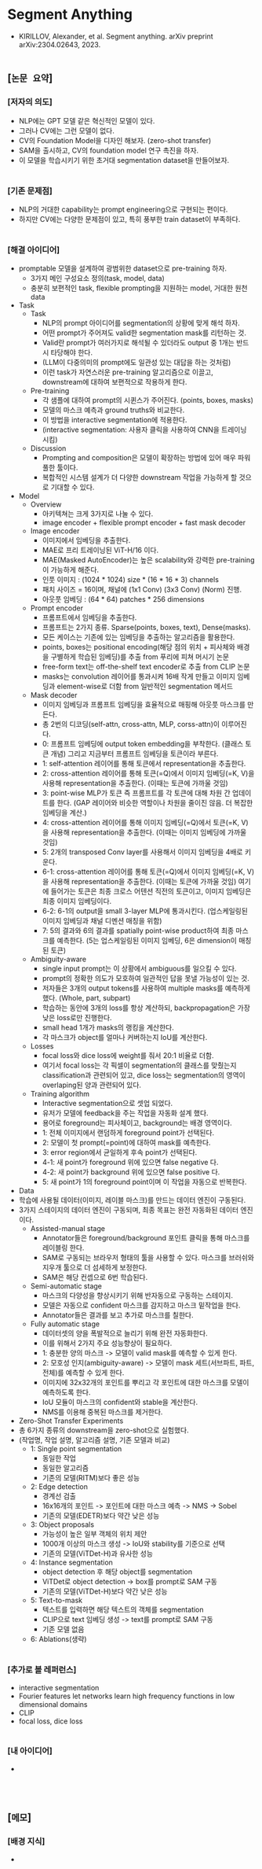 # Segment Anything
* KIRILLOV, Alexander, et al. Segment anything. arXiv preprint arXiv:2304.02643, 2023.
<br><br>

## [`논문 요약`]

### [저자의 의도]
* NLP에는 GPT 모델 같은 혁신적인 모델이 있다.
* 그러나 CV에는 그런 모델이 없다.
* CV의 Foundation Model을 디자인 해보자. (zero-shot transfer)
* SAM을 출시하고, CV의 foundation model 연구 촉진을 하자.
* 이 모델을 학습시키기 위한 초거대 segmentation dataset을 만들어보자.
<br><br>

### [기존 문제점]
* NLP의 거대한 capability는 prompt engineering으로 구현되는 편이다.
* 하지만 CV에는 다양한 문제점이 있고, 특히 풍부한 train dataset이 부족하다.
<br><br>

### [해결 아이디어]
* promptable 모델을 설계하여 광범위한 dataset으로 pre-training 하자.
    * 3가지 메인 구성요소 정의(task, model, data)
    * 충분히 보편적인 task, flexible prompting을 지원하는 model, 거대한 원천 data
* Task
    * Task
        * NLP의 prompt 아이디어를 segmentation의 상황에 맞게 해석 하자.
        * 어떤 prompt가 주어져도 valid한 segmentation mask를 리턴하는 것.
        * Valid란 prompt가 여러가지로 해석될 수 있더라도 output 중 1개는 반드시 타당해야 한다.
        * (LLM이 다중의미의 prompt에도 일관성 있는 대답을 하는 것처럼)
        * 이런 task가 자연스러운 pre-training 알고리즘으로 이끌고, downstream에 대하여 보편적으로 작용하게 한다.
    * Pre-training
        * 각 샘플에 대하여 prompt의 시퀸스가 주어진다. (points, boxes, masks)
        * 모델의 마스크 예측과 ground truths와 비교한다.
        * 이 방법을 interactive segmentation에 적용한다.
        * (interactive segmentation: 사용자 클릭을 사용하여 CNN을 트레이닝 시킴)
    * Discussion
        * Prompting and composition은 모델이 확장하는 방법에 있어 매우 파워풀한 툴이다.
        * 복합적인 시스템 설계가 더 다양한 downstream 작업을 가능하게 할 것으로 기대할 수 있다.
* Model
    * Overview
        * 아키텍쳐는 크게 3가지로 나눌 수 있다.
        * image encoder + flexible prompt encoder + fast mask decoder
    * Image encoder
        * 이미지에서 임베딩을 추출한다.
        * MAE로 프리 트레이닝된 ViT-H/16 이다.
        * MAE(Masked AutoEncoder)는 높은 scalability와 강력한 pre-training이 가능하게 해준다.
        * 인풋 이미지 : (1024 * 1024) size * (16 * 16 * 3) channels
        * 패치 사이즈 = 16이며, 채널에 (1x1 Conv) (3x3 Conv) (Norm) 진행.
        * 아웃풋 임베딩 : (64 * 64) patches * 256 dimensions
    * Prompt encoder
        * 프롬프트에서 임베딩을 추출한다.
        * 프롬프트는 2가지 종류. Sparse(points, boxes, text), Dense(masks).
        * 모든 케이스는 기존에 있는 임베딩을 추출하는 알고리즘을 활용한다.
        * points, boxes는 positional encoding(해당 점의 위치 + 피사체와 배경을 구별하게 학습된 임베딩)를 추출 from 푸리에 피쳐 머시기 논문
        * free-form text는 off-the-shelf text encoder로 추출 from CLIP 논문
        * masks는 convolution 레이어를 통과시켜 16배 작게 만들고 이미지 임베딩과 element-wise로 더함 from 일반적인 segmentation 메서드
    * Mask decoder
        * 이미지 임베딩과 프롬프트 임베딩을 효율적으로 매핑해 아웃풋 마스크를 만든다.
        * 총 2번의 디코딩(self-attn, cross-attn, MLP, corss-attn)이 이루어진다.
        * 0: 프롬프트 임베딩에 output token embedding을 부착한다. (클래스 토큰 개념) 그리고 지금부터 프롬프트 임베딩을 토큰이라 부른다.
        * 1: self-attention 레이어를 통해 토큰에서 representation을 추출한다.
        * 2: cross-attention 레이어를 통해 토큰(=Q)에서 이미지 임베딩(=K, V)을 사용해 representation을 추출한다. (이때는 토큰에 가까울 것임)
        * 3: point-wise MLP가 토큰 즉 프롬프트를 각 토큰에 대해 차원 간 업데이트를 한다. (GAP 레이어와 비슷한 역할이나 차원을 줄이진 않음. 더 복잡한 임베딩을 계산.)
        * 4: cross-attention 레이어를 통해 이미지 임베딩(=Q)에서 토큰(=K, V)을 사용해 representation을 추출한다. (이때는 이미지 임베딩에 가까울 것임)
        * 5: 2개의 transposed Conv layer를 사용해서 이미지 임베딩을 4배로 키운다.
        * 6-1: cross-attention 레이어를 통해 토큰(=Q)에서 이미지 임베딩(=K, V)을 사용해 representation을 추출한다. (이때는 토큰에 가까울 것임) 여기에 들어가는 토큰은 최종 크로스 어텐션 직전의 토큰이고, 이미지 임베딩은 최종 이미지 임베딩이다.
        * 6-2: 6-1의 output을 small 3-layer MLP에 통과시킨다. (업스케일링된 이미지 임베딩과 채널 디멘션 매칭을 위함)
        * 7: 5의 결과와 6의 결과를 spatially point-wise product하여 최종 마스크를 예측한다. (5는 업스케일링된 이미지 임베딩, 6은 dimension이 매칭된 토큰)
    * Ambiguity-aware
        * single input prompt는 이 상황에서 ambiguous를 일으킬 수 있다.
        * prompt의 정확한 의도가 모호하여 일관적인 답을 못낼 가능성이 있는 것.
        * 저자들은 3개의 output tokens를 사용하여 multiple masks를 예측하게 했다. (Whole, part, subpart)
        * 학습하는 동안에 3개의 loss를 항상 계산하되, backpropagation은 가장 낮은 loss로만 진행한다.
        * small head 1개가 masks의 랭킹을 계산한다.
        * 각 마스크가 object를 얼마나 커버하는지 IoU를 계산한다.
    * Losses
        * focal loss와 dice loss에 weight를 줘서 20:1 비율로 더함.
        * 여기서 focal loss는 각 픽셀이 segmentation의 클래스를 맞췄는지 classification과 관련되어 있고, dice loss는 segmentation의 영역이 overlaping된 양과 관련되어 있다.
    * Training algorithm
        * Interactive segmentation으로 셋업 되었다.
        * 유저가 모델에 feedback을 주는 작업을 자동화 설계 했다.
        * 용어로 foreground는 피사체이고, background는 배경 영역이다.
        * 1: 전체 이미지에서 랜덤하게 foreground point가 선택된다.
        * 2: 모델이 첫 prompt(=point)에 대하여 mask를 예측한다.
        * 3: error region에서 균일하게 후속 point가 선택된다.
        * 4-1: 새 point가 foreground 위에 있으면 false negative 다.
        * 4-2: 새 point가 background 위에 있으면 false positive 다.
        * 5: 새 point가 1의 foreground point이며 이 작업을 자동으로 반복한다.
* Data
* 학습에 사용될 데이터(이미지, 레이블 마스크)를 만드는 데이터 엔진이 구동된다.
* 3가지 스테이지의 데이터 엔진이 구동되며, 최종 목표는 완전 자동화된 데이터 엔진이다.
    * Assisted-manual stage
        * Annotator들은 foreground/background 포인트 클릭을 통해 마스크를 레이블링 한다.
        * SAM로 구동되는 브라우저 형태의 툴을 사용할 수 있다. 마스크를 브러쉬와 지우개 툴으로 더 섬세하게 보정한다.
        * SAM은 해당 컨셉으로 6번 학습된다.
    * Semi-automatic stage
        * 마스크의 다양성을 향상시키기 위해 반자동으로 구동하는 스테이지.
        * 모델은 자동으로 confident 마스크를 감지하고 마스크 밑작업을 한다.
        * Annotator들은 결과를 보고 추가로 마스크를 칠한다.
    * Fully automatic stage
        * 데이터셋의 양을 폭발적으로 늘리기 위해 완전 자동화한다.
        * 이를 위해서 2가지 주요 성능향상이 필요하다.
        * 1: 충분한 양의 마스크 -> 모델이 valid mask를 예측할 수 있게 한다.
        * 2: 모호성 인지(ambiguity-aware) -> 모델이 mask 세트(서브파트, 파트, 전체)를 예측할 수 있게 한다.
        * 이미지에 32x32개의 포인트를 뿌리고 각 포인트에 대한 마스크를 모델이 예측하도록 한다.
        * IoU 모듈이 마스크의 confident와 stable을 계산한다.
        * NMS를 이용해 중복된 마스크를 제거한다.
* Zero-Shot Transfer Experiments
* 총 6가지 종류의 downstream을 zero-shot으로 실험했다.
* (작업명, 작업 설명, 알고리즘 설명, 기존 모델과 비교)
    * 1: Single point segmentation
        * 동일한 작업
        * 동일한 알고리즘
        * 기존의 모델(RITM)보다 좋은 성능
    * 2: Edge detection
        * 경계선 검출
        * 16x16개의 포인트 -> 포인트에 대한 마스크 예측 -> NMS -> Sobel
        * 기존의 모델(EDETR)보다 약간 낮은 성능
    * 3: Object proposals
        * 가능성이 높은 일부 객체의 위치 제안
        * 1000개 이상의 마스크 생성 -> IoU와 stability를 기준으로 선택
        * 기존의 모델(ViTDet-H)과 유사한 성능
    * 4: Instance segmentation
        * object detection 후 해당 object를 segmentation
        * ViTDet로 object detection -> box를 prompt로 SAM 구동
        * 기존의 모델(ViTDet-H)보다 약간 낮은 성능
    * 5: Text-to-mask
        * 텍스트를 입력하면 해당 텍스트의 객체를 segmentation
        * CLIP으로 text 임베딩 생성 -> text를 prompt로 SAM 구동
        * 기존 모델 없음
    * 6: Ablations(생략)
<br><br>

### [추가로 볼 레퍼런스]
* interactive segmentation
* Fourier features let networks learn high frequency functions in low dimensional domains
* CLIP
* focal loss, dice loss
<br><br>

### [내 아이디어]
* 
<br><br>



## [`메모`]

### [배경 지식]
* 
<br><br>


